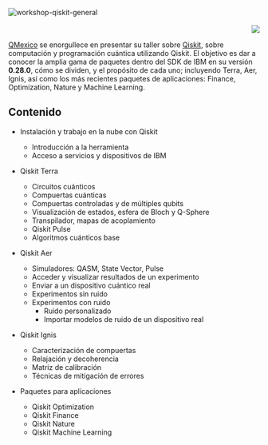 ![workshop-qiskit-general](https://user-images.githubusercontent.com/1554515/126076311-0afe644a-f2eb-4691-a4f7-5cdfea9d3c72.png)
<br/><br/>
<a href="https://opensource.org/licenses/Apache-2.0"><img align="right" src="https://img.shields.io/github/license/QMexico/qmexico.github.io.svg?style=popout-square"></a>
<br/>

[QMexico](https://qmexico.org/) se enorgullece en presentar su taller sobre [Qiskit](https://qiskit.org/), sobre computación y programación cuántica utilizando Qiskit. El objetivo es dar a conocer la amplia gama de paquetes dentro del SDK de IBM en su versión **0.28.0**, cómo se dividen, y el propósito de cada uno; incluyendo Terra, Aer, Ignis, así como los más recientes paquetes de aplicaciones: Finance, Optimization, Nature y Machine Learning.


## Contenido

- Instalación y trabajo en la nube con Qiskit
  - Introducción a la herramienta
  - Acceso a servicios y dispositivos de IBM


- Qiskit Terra
  - Circuitos cuánticos
  - Compuertas cuánticas
  - Compuertas controladas y de múltiples qubits
  - Visualización de estados, esfera de Bloch y Q-Sphere
  - Transpilador, mapas de acoplamiento
  - Qiskit Pulse
  - Algoritmos cuánticos base

- Qiskit Aer
  - Simuladores: QASM, State Vector, Pulse
  - Acceder y visualizar resultados de un experimento
  - Enviar a un dispositivo cuántico real
  - Experimentos sin ruido
  - Experimentos con ruido
     - Ruido personalizado
     - Importar modelos de ruido de un dispositivo real

- Qiskit Ignis
  - Caracterización de compuertas
  - Relajación y decoherencia
  - Matriz de calibración
  - Técnicas de mitigación de errores

- Paquetes para aplicaciones
  - Qiskit Optimization
  - Qiskit Finance
  - Qiskit Nature
  - Qiskit Machine Learning
